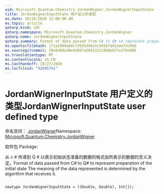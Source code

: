 ```yaml
---
uid: Microsoft.Quantum.Chemistry.JordanWigner.JordanWignerInputState
title: JordanWignerInputState 用户定义的类型
ms.date: 10/26/2020 12:00:00 AM
ms.topic: article
qsharp.kind: udt
qsharp.namespace: Microsoft.Quantum.Chemistry.JordanWigner
qsharp.name: JordanWignerInputState
qsharp.summary: Format of data passed from C# to Q# to represent preparation of the initial state The meaning of the data represented is determined by the algorithm that receives it.
ms.openlocfilehash: 171a2999ab8c73925d4624c565bfd41a4e73c99d
ms.sourcegitcommit: 29e0d88a30e4166fa580132124b0eb57e1f0e986
ms.translationtype: MT
ms.contentlocale: zh-CN
ms.lasthandoff: 10/27/2020
ms.locfileid: "92695741"
---
```

# <a name="jordanwignerinputstate-user-defined-type"></a><span data-ttu-id="41930-102">JordanWignerInputState 用户定义的类型</span><span class="sxs-lookup"><span data-stu-id="41930-102">JordanWignerInputState user defined type</span></span>

<span data-ttu-id="41930-103">命名空间： [JordanWigner](xref:Microsoft.Quantum.Chemistry.JordanWigner)</span><span class="sxs-lookup"><span data-stu-id="41930-103">Namespace: [Microsoft.Quantum.Chemistry.JordanWigner](xref:Microsoft.Quantum.Chemistry.JordanWigner)</span></span>

<span data-ttu-id="41930-104">软件包 [](https://nuget.org/packages/)</span><span class="sxs-lookup"><span data-stu-id="41930-104">Package: [](https://nuget.org/packages/)</span></span>


<span data-ttu-id="41930-105">从 c # 传递到 Q # 以表示初始状态准备的数据的格式由所表示的数据的含义决定。</span><span class="sxs-lookup"><span data-stu-id="41930-105">Format of data passed from C# to Q# to represent preparation of the initial state The meaning of the data represented is determined by the algorithm that receives it.</span></span>

```qsharp

newtype JordanWignerInputState = ((Double, Double), Int[]);
```

